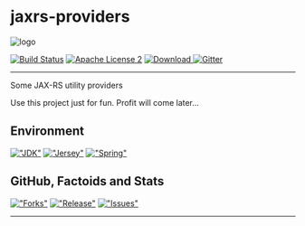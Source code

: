 jaxrs-providers
===============

![logo](https://dl.dropboxusercontent.com/u/3942208/gex-jaxrs-providers.png "Logo")

[![Build Status](https://img.shields.io/travis/gextech/jaxrs-providers/master.svg?style=flat)](https://travis-ci.org/gextech/jaxrs-providers)
[![Apache License 2](https://img.shields.io/badge/license-ASF2-blue.svg?style=flat)](http://www.apache.org/licenses/LICENSE-2.0.txt)
[ ![Download](https://api.bintray.com/packages/gextech/oss/jaxrs-providers/images/download.svg) ](https://bintray.com/gextech/oss/jaxrs-providers/_latestVersion)
[![Gitter](https://badges.gitter.im/Join%20Chat.svg)](https://gitter.im/gextech/jaxrs-providers?utm_source=badge&utm_medium=badge&utm_campaign=pr-badge&utm_content=badge)

---

Some JAX-RS utility providers

Use this project just for fun. Profit will come later...

Environment
-----------

[!["JDK"](https://img.shields.io/badge/JDK-8.0+-F30000.svg?style=flat)](http://www.oracle.com/technetwork/java/javase/downloads/jdk8-downloads-2133151.html)
[!["Jersey"](https://img.shields.io/badge/Jersey-2.14-FFA82B.svg?style=flat)](https://jersey.java.net/)
[!["Spring"](https://img.shields.io/badge/Spring-4.1.3-green.svg?style=flat)](http://projects.spring.io/spring-framework/)

GitHub, Factoids and Stats
--------------------------

[!["Forks"](https://img.shields.io/github/forks/gextech/jaxrs-providers.svg?style=flat)](https://github.com/gextech/jaxrs-providers/network)
[!["Release"](https://img.shields.io/github/release/gextech/jaxrs-providers.svg?style=flat)](https://github.com/gextech/jaxrs-providers/releases)
[!["Issues"](https://img.shields.io/github/issues/gextech/jaxrs-providers.svg?style=flat)](https://github.com/gextech/jaxrs-providers/issues)

---

